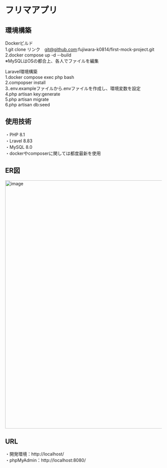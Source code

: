 # フリマアプリ
## 環境構築
Dockerビルド  
 1.git clone リンク　git@github.com:fujiwara-k0814/first-mock-project.git  
 2.docker compose up -d --build  
※MySQLはOSの都合上、各人でファイルを編集  
  
  
Laravel環境構築  
 1.docker compose exec php bash  
 2.compopser install  
 3..env.exampleファイルから.envファイルを作成し、環境変数を設定  
 4.php artisan key:generate  
 5.php artisan migrate  
 6.php artisan db:seed  

   
## 使用技術
・PHP 8.1  
・Lravel 8.83  
・MySQL 8.0  
・dockerやcomposerに関しては都度最新を使用  

  
## ER図  
<img width="647" height="795" alt="image" src="https://github.com/user-attachments/assets/46d1e264-e3c2-410f-9e27-4f276957e389" />
  
  
## URL
・開発環境：http://localhost/  
・phpMyAdmin：http://localhost:8080/

